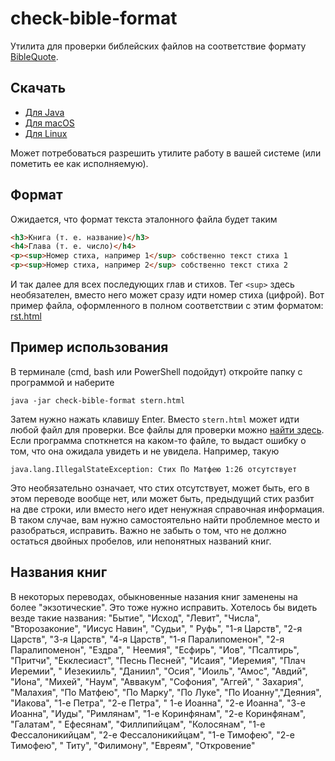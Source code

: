 # check-bible-format

Утилита для проверки библейских файлов на
соответствие формату [BibleQuote](https://github.com/demidko/BibleQuote).

## Скачать

* [Для Java](https://github.com/demidko/check-bible-format/releases/download/2023.01.15/check-bible-format.jar)
* [Для macOS](https://github.com/demidko/check-bible-format/releases/download/2023.01.15/check-bible-format-macos)
* [Для Linux](https://github.com/demidko/check-bible-format/releases/download/2023.01.15/check-bible-format-linux)

Может потребоваться разрешить утилите работу в вашей системе (или пометить ее как исполняемую).

## Формат

Ожидается, что формат текста эталонного файла будет таким

```html
<h3>Книга (т. е. название)</h3>
<h4>Глава (т. е. число)</h4>
<p><sup>Номер стиха, например 1</sup> собственно текст стиха 1
<p><sup>Номер стиха, например 2</sup> собственно текст стиха 2
```

И так далее для всех последующих глав и стихов. Тег `<sup>` здесь необязателен, вместо него может сразу идти номер
стиха (цифрой). Вот пример файла, оформленного в полном соответствии с этим
форматом: [rst.html](https://raw.githubusercontent.com/demidko/BibleQuote/main/src/main/resources/bible/rst.html)

## Пример использования

В терминале (cmd, bash или PowerShell подойдут) откройте папку с программой и наберите

```shell
java -jar check-bible-format stern.html

```

Затем нужно нажать клавишу Enter. Вместо `stern.html` может идти любой файл для проверки. Все файлы для проверки
можно [найти здесь](https://github.com/demidko/BibleQuote/tree/main/src/main/resources/bible). Если программа споткнется
на каком-то файле, то выдаст ошибку о том, что она ожидала увидеть и не увидела. Например,
такую

```text
java.lang.IllegalStateException: Стих По Матфею 1:26 отсутствует
```

Это необязательно означает, что стих отсутствует, может быть, его в этом переводе вообще нет, или может
быть, предыдущий стих разбит на две строки, или вместо него идет ненужная справочная информация. В
таком случае, вам нужно самостоятельно найти проблемное место и
разобраться, исправить. Важно не забыть о том, что не должно остаться двойных пробелов, или непонятных названий книг.

## Названия книг

В некоторых переводах, обыкновенные назания книг заменены на более "экзотические". Это тоже нужно исправить.
Хотелось бы видеть везде такие названия: "Бытие", "Исход", "Левит", "Числа", "Второзаконие", "Иисус Навин", "Судьи", "
Руфь",  "1-я Царств", "2-я Царств", "3-я Царств", "4-я Царств", "1-я Паралипоменон", "2-я Паралипоменон",  "Ездра", "
Неемия", "Есфирь",  "Иов", "Псалтирь", "Притчи", "Екклесиаст", "Песнь Песней",  "Исаия", "Иеремия", "Плач Иеремии", "
Иезекииль", "Даниил", "Осия", "Иоиль", "Амос", "Авдий", "Иона", "Михей", "Наум", "Аввакум", "Софония", "Аггей", "
Захария", "Малахия", "По Матфею", "По Марку", "По Луке", "По Иоанну","Деяния",  "Иакова", "1-е Петра", "2-е Петра", "
1-е Иоанна", "2-е Иоанна", "3-е Иоанна", "Иуды", "Римлянам", "1-е Коринфянам", "2-е Коринфянам", "Галатам", "
Ефесянам", "Филлипийцам", "Колосянам", "1-е Фессалоникийцам", "2-е Фессалоникийцам", "1-е Тимофею", "2-е Тимофею", "
Титу", "Филимону", "Евреям",  "Откровение"
